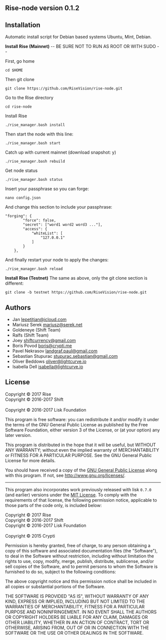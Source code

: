 ## Rise-node version 0.1.2

## Installation

Automatic install script for Debian based systems Ubuntu, Mint, Debian.

<b>Install Rise (Mainnet)</b>
-- BE SURE NOT TO RUN AS ROOT OR WITH SUDO --

First, go home
```
cd $HOME
```

Then git clone
```
git clone https://github.com/RiseVision/rise-node.git
```

Go to the Rise directory
```
cd rise-node
```

Install Rise
```
./rise_manager.bash install
```

Then start the node with this line:
```
./rise_manager.bash start
```

Catch up with current mainnet (download snapshot: y)
```
./rise_manager.bash rebuild
```

Get node status
```
./rise_manager.bash status
```

Insert your passphrase so you can forge:
```
nano config.json
```

And change this section to include your passphrase:
```
"forging": {
        "force": false,
        "secret": ["word1 word2 word3 ..."],
        "access": {
            "whiteList": [
                "127.0.0.1"
            ]
        }
    },
```

And finally restart your node to apply the changes:
```
./rise_manager.bash reload
```

<b>Install Rise (Testnet)</b>
The same as above, only the git clone section is different:
```
git clone -b testnet https://github.com/RiseVision/rise-node.git
```

## Authors
- Jan <lepetitjan@icloud.com>
- Mariusz Serek <mariusz@serek.net>
- Goldeneye (Shift Team)
- Ralfs (Shift Team)
- Joey <shiftcurrency@gmail.com>
- Boris Povod <boris@crypti.me>
- Pavel Nekrasov <landgraf.paul@gmail.com>
- Sebastian Stupurac <stupurac.sebastian@gmail.com>
- Oliver Beddows <oliver@lightcurve.io>
- Isabella Dell <isabella@lightcurve.io>

## License

Copyright © 2017 Rise<br>
Copyright © 2016-2017 Shift<br>  
Copyright © 2016-2017 Lisk Foundation

This program is free software: you can redistribute it and/or modify it under the terms of the GNU General Public License as published by the Free Software Foundation, either version 3 of the License, or (at your option) any later version.

This program is distributed in the hope that it will be useful, but WITHOUT ANY WARRANTY; without even the implied warranty of MERCHANTABILITY or FITNESS FOR A PARTICULAR PURPOSE. See the GNU General Public License for more details.

You should have received a copy of the [GNU General Public License](https://github.com/RiseVision/rise-node/src/master/LICENSE) along with this program.  If not, see <http://www.gnu.org/licenses/>.

***

This program also incorporates work previously released with lisk `0.7.0` (and earlier) versions under the [MIT License](https://opensource.org/licenses/MIT). To comply with the requirements of that license, the following permission notice, applicable to those parts of the code only, is included below:

Copyright © 2017 Rise<br>
Copyright © 2016-2017 Shift<br>
Copyright © 2016-2017 Lisk Foundation<br>  
Copyright © 2015 Crypti

Permission is hereby granted, free of charge, to any person obtaining a copy of this software and associated documentation files (the "Software"), to deal in the Software without restriction, including without limitation the rights to use, copy, modify, merge, publish, distribute, sublicense, and/or sell copies of the Software, and to permit persons to whom the Software is furnished to do so, subject to the following conditions:

The above copyright notice and this permission notice shall be included in all copies or substantial portions of the Software.

THE SOFTWARE IS PROVIDED "AS IS", WITHOUT WARRANTY OF ANY KIND, EXPRESS OR IMPLIED, INCLUDING BUT NOT LIMITED TO THE WARRANTIES OF MERCHANTABILITY, FITNESS FOR A PARTICULAR PURPOSE AND NONINFRINGEMENT. IN NO EVENT SHALL THE AUTHORS OR COPYRIGHT HOLDERS BE LIABLE FOR ANY CLAIM, DAMAGES OR OTHER LIABILITY, WHETHER IN AN ACTION OF CONTRACT, TORT OR OTHERWISE, ARISING FROM, OUT OF OR IN CONNECTION WITH THE SOFTWARE OR THE USE OR OTHER DEALINGS IN THE SOFTWARE.
